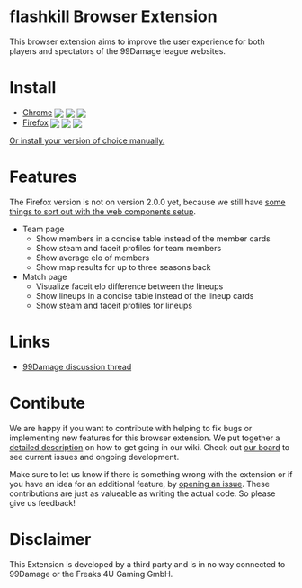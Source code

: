 # flashkill Browser Extension

This browser extension aims to improve the user experience for both players and spectators of the 99Damage league websites.

# Install

- [Chrome](https://chrome.google.com/webstore/detail/haodokcagfamodepjecmfemicdkdcekk) <img valign="middle" src="https://img.shields.io/chrome-web-store/v/haodokcagfamodepjecmfemicdkdcekk?label=%20"> <img valign="middle" src="https://img.shields.io/chrome-web-store/users/haodokcagfamodepjecmfemicdkdcekk"> <img valign="middle" src="https://img.shields.io/chrome-web-store/rating/haodokcagfamodepjecmfemicdkdcekk">
- [Firefox](https://addons.mozilla.org/en-US/firefox/addon/flashkill/) <img valign="middle" src="https://img.shields.io/amo/v/flashkill?label=%20"> <img valign="middle" src="https://img.shields.io/amo/users/flashkill"> <img valign="middle" src="https://img.shields.io/amo/rating/flashkill">

[Or install your version of choice manually.](https://github.com/flashkillapp/flashkill/wiki/Manual-browser-extension-installation)

# Features

The Firefox version is not on version 2.0.0 yet, because we still have [some things to sort out with the web components setup](https://github.com/flashkillapp/flashkill/issues/63).

* Team page
  * Show members in a concise table instead of the member cards
  * Show steam and faceit profiles for team members
  * Show average elo of members
  * Show map results for up to three seasons back
* Match page
  * Visualize faceit elo difference between the lineups
  * Show lineups in a concise table instead of the lineup cards
  * Show steam and faceit profiles for lineups

# Links

- [99Damage discussion thread](https://csgo.99damage.de/de/forums/577-counter-strike-global-offensive/581-wettkampfkeller/634963-flashkill-updates&page=last)

# Contibute

We are happy if you want to contribute with helping to fix bugs or implementing new features for this browser extension. We put together a [detailed description](https://github.com/flashkillapp/flashkill/wiki/Development-environment-and-conventions) on how to get going in our wiki. Check out [our board](https://github.com/flashkillapp/flashkill/projects/1) to see current issues and ongoing development.

Make sure to let us know if there is something wrong with the extension or if you have an idea for an additional feature, by [opening an issue](https://github.com/flashkillapp/flashkill/issues/new). These contributions are just as valueable as writing the actual code. So please give us feedback!

# Disclaimer

This Extension is developed by a third party and is in no way connected to 99Damage or the Freaks 4U Gaming GmbH.
